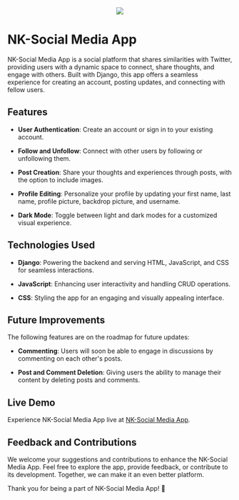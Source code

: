 <center><img src="https://res.cloudinary.com/dhlmazrcf/image/upload/v1707197475/nk-social-favicon-color_gjs1ap.png"> </center>

# NK-Social Media App

NK-Social Media App is a social platform that shares similarities with Twitter, providing users with a dynamic space to connect, share thoughts, and engage with others. Built with Django, this app offers a seamless experience for creating an account, posting updates, and connecting with fellow users.

## Features
+ **User Authentication**: Create an account or sign in to your existing account.
- **Follow and Unfollow**: Connect with other users by following or unfollowing them.
+ **Post Creation**: Share your thoughts and experiences through posts, with the option to include images.
- **Profile Editing**: Personalize your profile by updating your first name, last name, profile picture, backdrop picture, and username.
+ **Dark Mode**: Toggle between light and dark modes for a customized visual experience.

## Technologies Used
+ **Django**: Powering the backend and serving HTML, JavaScript, and CSS for seamless interactions.
- **JavaScript**: Enhancing user interactivity and handling CRUD operations.
+ **CSS**: Styling the app for an engaging and visually appealing interface.

## Future Improvements
The following features are on the roadmap for future updates:

+ **Commenting**: Users will soon be able to engage in discussions by commenting on each other's posts.
- **Post and Comment Deletion**: Giving users the ability to manage their content by deleting posts and comments.

## Live Demo
Experience NK-Social Media App live at [NK-Social Media App](https://nk-social-media-app.onrender.com).

## Feedback and Contributions
We welcome your suggestions and contributions to enhance the NK-Social Media App. Feel free to explore the app, provide feedback, or contribute to its development. Together, we can make it an even better platform.

Thank you for being a part of NK-Social Media App! 🚀